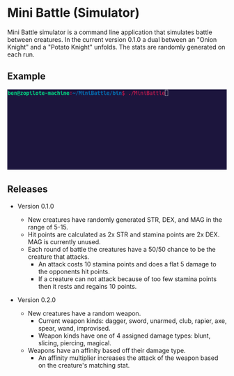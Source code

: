 # Mini Battle (Simulator)

Mini Battle simulator is a command line application that simulates battle between creatures. In the current version 0.1.0 a dual between an "Onion Knight" and a "Potato Knight" unfolds. The stats are randomly generated on each run.



## Example

![Example simulation](./images/example_02.gif)


## Releases

- Version 0.1.0
  - New creatures have randomly generated STR, DEX, and MAG in the range of 5-15.
  - Hit points are calculated as 2x STR and stamina points are 2x DEX. MAG is currently unused.
  - Each round of battle the creatures have a 50/50 chance to be the creature that attacks.
    - An attack costs 10 stamina points and does a flat 5 damage to the opponents hit points.
    - If a creature can not attack because of too few stamina points then it rests and regains 10 points.

- Version 0.2.0
  - New creatures have a random weapon.
    - Current weapon kinds:  dagger, sword, unarmed, club, rapier, axe, spear, wand, improvised.
    - Weapon kinds have one of 4 assigned damage types: blunt, slicing, piercing, magical.
  - Weapons have an affinity based off their damage type.
    - An affinity multiplier increases the attack of the weapon based on the creature's matching stat. 
